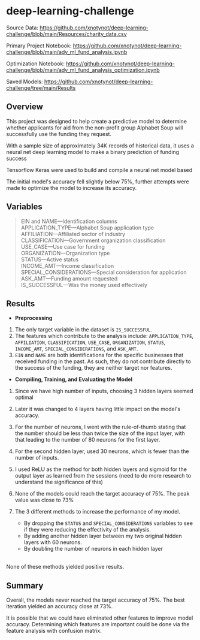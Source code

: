 # deep-learning-challenge

Source Data: https://github.com/xnotynot/deep-learning-challenge/blob/main/Resources/charity_data.csv

Primary Project Notebook: https://github.com/xnotynot/deep-learning-challenge/blob/main/adv_ml_fund_analysis.ipynb

Optimization Notebook: https://github.com/xnotynot/deep-learning-challenge/blob/main/adv_ml_fund_analysis_optimization.ipynb

Saved Models: https://github.com/xnotynot/deep-learning-challenge/tree/main/Results

## Overview

This project was designed to help create a predictive model to determine whether applicants for aid from the non-profit group Alphabet Soup will successfully use the funding they request.

With a sample size of approximately 34K records of historical data, it uses a neural net deep learning model to make a binary prediction of funding success

Tensorflow Keras were used to build and compile a neural net model based

The initial model's accuracy fell slightly below 75%, further attempts were made to optimize the model to increase its accuracy.

## Variables

>EIN and NAME—Identification columns<br>APPLICATION_TYPE—Alphabet Soup application type<br>AFFILIATION—Affiliated sector of industry<br>CLASSIFICATION—Government organization classification<br>USE_CASE—Use case for funding<br>ORGANIZATION—Organization type<br>STATUS—Active status<br>INCOME_AMT—Income classification<br>SPECIAL_CONSIDERATIONS—Special consideration for application<br>ASK_AMT—Funding amount requested<br>IS_SUCCESSFUL—Was the money used effectively

## Results

- **Preprocessing**
 1. The only target variable in the dataset is `IS_SUCCESSFUL`.
 2. The features which contribute to the analysis include: 
 `APPLICATION_TYPE`, `AFFILIATION`, `CLASSIFICATION`, `USE_CASE`, `ORGANIZATION`, `STATUS`, `INCOME_AMT`, `SPECIAL_CONSIDERATIONS`, and `ASK_AMT`.
 3. `EIN` and `NAME` are both identifications for the specific businesses that received funding in the past. As such, they do not contribute directly to the success of the funding, they are neither target nor features.

- **Compiling, Training, and Evaluating the Model**
 1. Since we have high number of inputs, choosing 3 hidden layers seemed optimal
 
 2. Later it was changed to 4 layers having little impact on the model's accuracy.

 3. For the number of neurons, I went with the rule-of-thumb stating that the number should be less than twice the size of the input layer, with that leading to the number of 80 neurons for the first layer. 
 4. For the second hidden layer, used 30 neurons, which is fewer than the number of inputs.
 5. I used ReLU as the method for both hidden layers and sigmoid for the output layer as learned from the sessions (need to do more research to understand the significance of this)
 6. None of the models could reach the target accuracy of 75%. The peak value was close to 73%  
 7. The 3 different methods to increase the performance of my model. 
    * By dropping the `STATUS` and `SPECIAL_CONSIDERATIONS` variables to see if they were reducing the effectivity of the analysis.
    * By adding another hidden layer between my two original hidden layers with 60 neurons.
    * By doubling the number of neurons in each hidden layer
<br>
None of these methods yielded positive results.

## Summary
Overall, the models never reached the target accuracy of 75%. The best iteration yielded an accuracy close at 73%.

It is possible that we could have eliminated other features to improve model accuracy.  Determining which features are important could be done via the feature analysis with confusion matrix.
